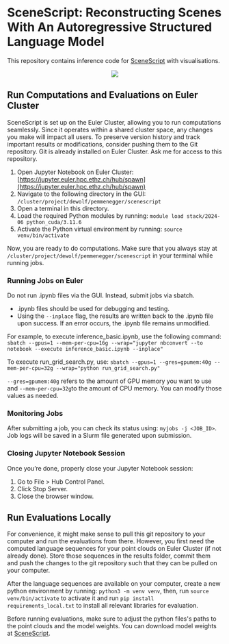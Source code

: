 # SceneScript: Reconstructing Scenes With An Autoregressive Structured Language Model
This repository contains inference code for [SceneScript](https://www.projectaria.com/scenescript) with visualisations.

<p align="center"><img src="imgs/scenescript_diagram.png"/></p>


## Run Computations and Evaluations on Euler Cluster

SceneScript is set up on the Euler Cluster, allowing you to run computations seamlessly. Since it operates within a shared cluster space, any changes you make will impact all users. To preserve version history and track important results or modifications, consider pushing them to the Git repository. Git is already installed on Euler Cluster. Ask me for access to this repository.

1. Open Jupyter Notebook on Euler Cluster: [https://jupyter.euler.hpc.ethz.ch/hub/spawn](https://jupyter.euler.hpc.ethz.ch/hub/spawn)
2. Navigate to the following directory in the GUI: `/cluster/project/dewolf/pemmenegger/scenescript`
3. Open a terminal in this directory.
4. Load the required Python modules by running: `module load stack/2024-06 python_cuda/3.11.6`
5. Activate the Python virtual environment by running: `source venv/bin/activate`

Now, you are ready to do computations. Make sure that you always stay at `/cluster/project/dewolf/pemmenegger/scenescript` in your terminal while running jobs.

### Running Jobs on Euler

Do not run .ipynb files via the GUI. Instead, submit jobs via sbatch.
- .ipynb files should be used for debugging and testing.
- Using the `--inplace` flag, the results are written back to the .ipynb file upon success. If an error occurs, the .ipynb file remains unmodified.

For example, to execute inference_basic.ipynb, use the following command: `sbatch --gpus=1 --mem-per-cpu=16g --wrap="jupyter nbconvert --to notebook --execute inference_basic.ipynb --inplace"`

To execute run_grid_search.py, use: `sbatch --gpus=1 --gres=gpumem:40g --mem-per-cpu=32g --wrap="python run_grid_search.py"`

`--gres=gpumem:40g` refers to the amount of GPU memory you want to use and `--mem-per-cpu=32g`to the amount of CPU memory. You can modify those values as needed.

### Monitoring Jobs

After submitting a job, you can check its status using: `myjobs -j <JOB_ID>`. Job logs will be saved in a Slurm file generated upon submission.

### Closing Jupyter Notebook Session

Once you’re done, properly close your Jupyter Notebook session:

1.	Go to File > Hub Control Panel.
2.	Click Stop Server.
3.	Close the browser window.

## Run Evaluations Locally

For convenience, it might make sense to pull this git repository to your computer and run the evaluations from there. However, you first need the computed language sequences for your point clouds on Euler Cluster (if not already done). Store those sequences in the results folder, commit them and push the changes to the git repository such that they can be pulled on your computer.

After the language sequences are available on your computer, create a new python environment by running: `python3 -m venv venv`, then, run `source venv/bin/activate` to activate it and run `pip install requirements_local.txt` to install all relevant libraries for evaluation.

Before running evaluations, make sure to adjust the python files's paths to the point clouds and the model weights. You can download model weights at [SceneScript](https://www.projectaria.com/scenescript).